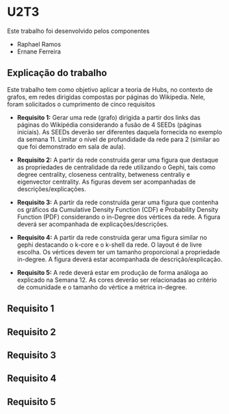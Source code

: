 # U2T3

Este trabalho foi desenvolvido pelos componentes

- Raphael Ramos
- Ernane Ferreira

## Explicação do trabalho

Este trabalho tem como objetivo aplicar a teoria de Hubs, no contexto de grafos, em redes dirigidas compostas por páginas do Wikipedia. Nele, foram solicitados o cumprimento de cinco requisitos 

- **Requisito 1:** Gerar uma rede (grafo) dirigida a partir dos links das páginas do Wikipédia considerando a fusão de 4 SEEDs (páginas iniciais). As SEEDs deverão ser diferentes daquela fornecida no exemplo da semana 11. Limitar o nível de profundidade da rede para 2 (similar ao que foi demonstrado em sala de aula).

- **Requisito 2:** A partir da rede construída gerar uma figura que destaque as propriedades de centralidade da rede utilizando o Gephi, tais como degree centrality, closeness centrality, betweness centraliy e eigenvector centrality. As figuras devem ser acompanhadas de descrições/explicações. 

- **Requisito 3:** A partir da rede construída gerar uma figura que contenha os gráficos da Cumulative Density Function (CDF) e Probability Density Function (PDF) considerando o in-Degree dos vértices da rede. A figura deverá ser acompanhada de explicações/descrições.

- **Requisito 4:** A partir da rede construída gerar uma figura similar no gephi destacando o k-core e o k-shell da rede. O layout é de livre escolha. Os vértices devem ter um tamanho proporcional a propriedade in-degree. A figura deverá estar acompanhada de descrição/explicação.

- **Requisito 5:** A rede deverá estar em produção de forma análoga ao explicado na Semana 12. As cores deverão ser
relacionadas ao critério de comunidade e o tamanho do vértice a métrica in-degree.

## Requisito 1

## Requisito 2

## Requisito 3

## Requisito 4

## Requisito 5